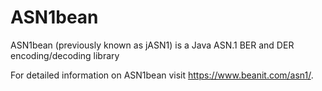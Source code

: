 # ASN1bean
ASN1bean (previously known as jASN1) is a Java ASN.1 BER and DER encoding/decoding library

For detailed information on ASN1bean visit https://www.beanit.com/asn1/.
